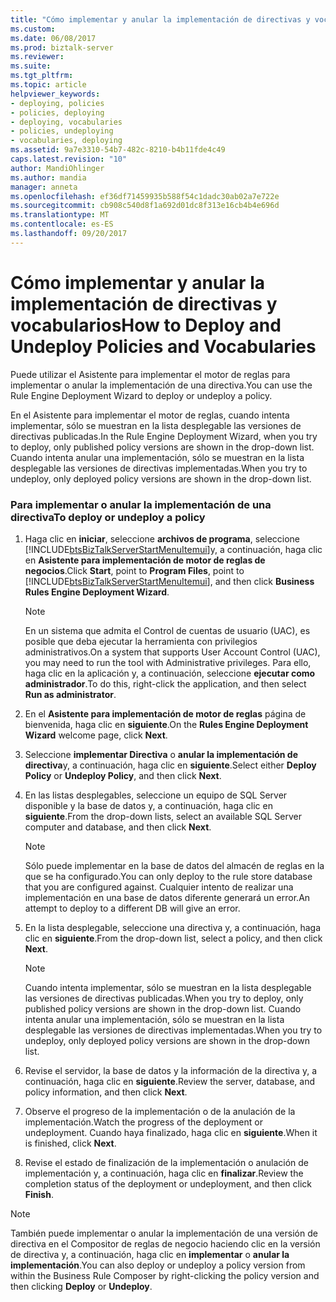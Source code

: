 ```yaml
---
title: "Cómo implementar y anular la implementación de directivas y vocabularios | Documentos de Microsoft"
ms.custom: 
ms.date: 06/08/2017
ms.prod: biztalk-server
ms.reviewer: 
ms.suite: 
ms.tgt_pltfrm: 
ms.topic: article
helpviewer_keywords:
- deploying, policies
- policies, deploying
- deploying, vocabularies
- policies, undeploying
- vocabularies, deploying
ms.assetid: 9a7e3310-54b7-482c-8210-b4b11fde4c49
caps.latest.revision: "10"
author: MandiOhlinger
ms.author: mandia
manager: anneta
ms.openlocfilehash: ef36df71459935b588f54c1dadc30ab02a7e722e
ms.sourcegitcommit: cb908c540d8f1a692d01dc8f313e16cb4b4e696d
ms.translationtype: MT
ms.contentlocale: es-ES
ms.lasthandoff: 09/20/2017
---
```

# <a name="how-to-deploy-and-undeploy-policies-and-vocabularies"></a><span data-ttu-id="01523-102">Cómo implementar y anular la implementación de directivas y vocabularios</span><span class="sxs-lookup"><span data-stu-id="01523-102">How to Deploy and Undeploy Policies and Vocabularies</span></span>
<span data-ttu-id="01523-103">Puede utilizar el Asistente para implementar el motor de reglas para implementar o anular la implementación de una directiva.</span><span class="sxs-lookup"><span data-stu-id="01523-103">You can use the Rule Engine Deployment Wizard to deploy or undeploy a policy.</span></span>  
  
 <span data-ttu-id="01523-104">En el Asistente para implementar el motor de reglas, cuando intenta implementar, sólo se muestran en la lista desplegable las versiones de directivas publicadas.</span><span class="sxs-lookup"><span data-stu-id="01523-104">In the Rule Engine Deployment Wizard, when you try to deploy, only published policy versions are shown in the drop-down list.</span></span> <span data-ttu-id="01523-105">Cuando intenta anular una implementación, sólo se muestran en la lista desplegable las versiones de directivas implementadas.</span><span class="sxs-lookup"><span data-stu-id="01523-105">When you try to undeploy, only deployed policy versions are shown in the drop-down list.</span></span>  
  
### <a name="to-deploy-or-undeploy-a-policy"></a><span data-ttu-id="01523-106">Para implementar o anular la implementación de una directiva</span><span class="sxs-lookup"><span data-stu-id="01523-106">To deploy or undeploy a policy</span></span>  
  
1.  <span data-ttu-id="01523-107">Haga clic en **iniciar**, seleccione **archivos de programa**, seleccione [!INCLUDE[btsBizTalkServerStartMenuItemui](../includes/btsbiztalkserverstartmenuitemui-md.md)]y, a continuación, haga clic en **Asistente para implementación de motor de reglas de negocios**.</span><span class="sxs-lookup"><span data-stu-id="01523-107">Click **Start**, point to **Program Files**, point to [!INCLUDE[btsBizTalkServerStartMenuItemui](../includes/btsbiztalkserverstartmenuitemui-md.md)], and then click **Business Rules Engine Deployment Wizard**.</span></span>  
  
    > [!NOTE]
    >  <span data-ttu-id="01523-108">En un sistema que admita el Control de cuentas de usuario (UAC), es posible que deba ejecutar la herramienta con privilegios administrativos.</span><span class="sxs-lookup"><span data-stu-id="01523-108">On a system that supports User Account Control (UAC), you may need to run the tool with Administrative privileges.</span></span> <span data-ttu-id="01523-109">Para ello, haga clic en la aplicación y, a continuación, seleccione **ejecutar como administrador**.</span><span class="sxs-lookup"><span data-stu-id="01523-109">To do this, right-click the application, and then select **Run as administrator**.</span></span>  
  
2.  <span data-ttu-id="01523-110">En el **Asistente para implementación de motor de reglas** página de bienvenida, haga clic en **siguiente**.</span><span class="sxs-lookup"><span data-stu-id="01523-110">On the **Rules Engine Deployment Wizard** welcome page, click **Next**.</span></span>  
  
3.  <span data-ttu-id="01523-111">Seleccione **implementar Directiva** o **anular la implementación de directiva**y, a continuación, haga clic en **siguiente**.</span><span class="sxs-lookup"><span data-stu-id="01523-111">Select either **Deploy Policy** or **Undeploy Policy**, and then click **Next**.</span></span>  
  
4.  <span data-ttu-id="01523-112">En las listas desplegables, seleccione un equipo de SQL Server disponible y la base de datos y, a continuación, haga clic en **siguiente**.</span><span class="sxs-lookup"><span data-stu-id="01523-112">From the drop-down lists, select an available SQL Server computer and database, and then click **Next**.</span></span>  
  
    > [!NOTE]
    >  <span data-ttu-id="01523-113">Sólo puede implementar en la base de datos del almacén de reglas en la que se ha configurado.</span><span class="sxs-lookup"><span data-stu-id="01523-113">You can only deploy to the rule store database that you are configured against.</span></span> <span data-ttu-id="01523-114">Cualquier intento de realizar una implementación en una base de datos diferente generará un error.</span><span class="sxs-lookup"><span data-stu-id="01523-114">An attempt to deploy to a different DB will give an error.</span></span>  
  
5.  <span data-ttu-id="01523-115">En la lista desplegable, seleccione una directiva y, a continuación, haga clic en **siguiente**.</span><span class="sxs-lookup"><span data-stu-id="01523-115">From the drop-down list, select a policy, and then click **Next**.</span></span>  
  
    > [!NOTE]
    >  <span data-ttu-id="01523-116">Cuando intenta implementar, sólo se muestran en la lista desplegable las versiones de directivas publicadas.</span><span class="sxs-lookup"><span data-stu-id="01523-116">When you try to deploy, only published policy versions are shown in the drop-down list.</span></span> <span data-ttu-id="01523-117">Cuando intenta anular una implementación, sólo se muestran en la lista desplegable las versiones de directivas implementadas.</span><span class="sxs-lookup"><span data-stu-id="01523-117">When you try to undeploy, only deployed policy versions are shown in the drop-down list.</span></span>  
  
6.  <span data-ttu-id="01523-118">Revise el servidor, la base de datos y la información de la directiva y, a continuación, haga clic en **siguiente**.</span><span class="sxs-lookup"><span data-stu-id="01523-118">Review the server, database, and policy information, and then click **Next**.</span></span>  
  
7.  <span data-ttu-id="01523-119">Observe el progreso de la implementación o de la anulación de la implementación.</span><span class="sxs-lookup"><span data-stu-id="01523-119">Watch the progress of the deployment or undeployment.</span></span> <span data-ttu-id="01523-120">Cuando haya finalizado, haga clic en **siguiente**.</span><span class="sxs-lookup"><span data-stu-id="01523-120">When it is finished, click **Next**.</span></span>  
  
8.  <span data-ttu-id="01523-121">Revise el estado de finalización de la implementación o anulación de implementación y, a continuación, haga clic en **finalizar**.</span><span class="sxs-lookup"><span data-stu-id="01523-121">Review the completion status of the deployment or undeployment, and then click **Finish**.</span></span>  
  
> [!NOTE]
>  <span data-ttu-id="01523-122">También puede implementar o anular la implementación de una versión de directiva en el Compositor de reglas de negocio haciendo clic en la versión de directiva y, a continuación, haga clic en **implementar** o **anular la implementación**.</span><span class="sxs-lookup"><span data-stu-id="01523-122">You can also deploy or undeploy a policy version from within the Business Rule Composer by right-clicking the policy version and then clicking **Deploy** or **Undeploy**.</span></span>